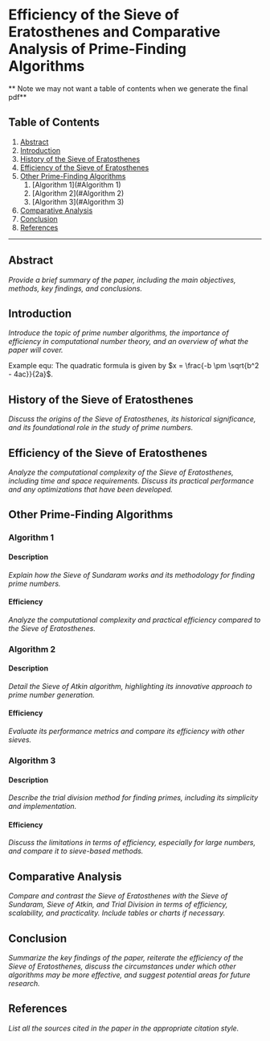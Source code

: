 # Efficiency of the Sieve of Eratosthenes and Comparative Analysis of Prime-Finding Algorithms

** Note we may not want a table of contents when we generate the final pdf**

## Table of Contents
1. [Abstract](#abstract)
2. [Introduction](#introduction)
3. [History of the Sieve of Eratosthenes](#history-of-the-sieve-of-eratosthenes)
4. [Efficiency of the Sieve of Eratosthenes](#efficiency-of-the-sieve-of-eratosthenes)
5. [Other Prime-Finding Algorithms](#other-prime-finding-algorithms)
    1. [Algorithm 1](#Algorithm 1)
    2. [Algorithm 2](#Algorithm 2)
    3. [Algorithm 3](#Algorithm 3)
6. [Comparative Analysis](#comparative-analysis)
7. [Conclusion](#conclusion)
8. [References](#references)

---

## Abstract
*Provide a brief summary of the paper, including the main objectives, methods, key findings, and conclusions.* 

## Introduction
*Introduce the topic of prime number algorithms, the importance of efficiency in computational number theory, and an overview of what the paper will cover.*

Example equ: The quadratic formula is given by $x = \frac{-b \pm \sqrt{b^2 - 4ac}}{2a}$. 

## History of the Sieve of Eratosthenes
*Discuss the origins of the Sieve of Eratosthenes, its historical significance, and its foundational role in the study of prime numbers.*

## Efficiency of the Sieve of Eratosthenes
*Analyze the computational complexity of the Sieve of Eratosthenes, including time and space requirements. Discuss its practical performance and any optimizations that have been developed.*

## Other Prime-Finding Algorithms
### Algorithm 1
#### Description
*Explain how the Sieve of Sundaram works and its methodology for finding prime numbers.*
#### Efficiency
*Analyze the computational complexity and practical efficiency compared to the Sieve of Eratosthenes.*

### Algorithm 2
#### Description
*Detail the Sieve of Atkin algorithm, highlighting its innovative approach to prime number generation.*
#### Efficiency
*Evaluate its performance metrics and compare its efficiency with other sieves.*

### Algorithm 3
#### Description
*Describe the trial division method for finding primes, including its simplicity and implementation.*
#### Efficiency
*Discuss the limitations in terms of efficiency, especially for large numbers, and compare it to sieve-based methods.*

## Comparative Analysis
*Compare and contrast the Sieve of Eratosthenes with the Sieve of Sundaram, Sieve of Atkin, and Trial Division in terms of efficiency, scalability, and practicality. Include tables or charts if necessary.*

## Conclusion
*Summarize the key findings of the paper, reiterate the efficiency of the Sieve of Eratosthenes, discuss the circumstances under which other algorithms may be more effective, and suggest potential areas for future research.*

## References
*List all the sources cited in the paper in the appropriate citation style.*

